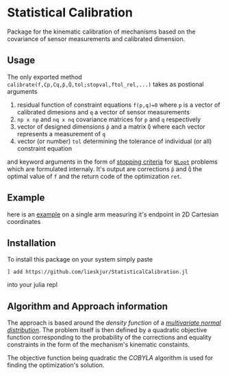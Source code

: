 # Statistical Calibration

Package for the kinematic calibration of mechanisms based on the covariance of sensor measurements and calibrated dimension.

## Usage

The only exported method `calibrate(f,Cp,Cq,p̄,Q̄,tol;stopval,ftol_rel,...)` takes as postional arguments

1. residual function of constraint equations `f(p,q)=0` where `p` is a vector of calibrated dimesions and `q` a vector of sensor measurements
2. `np x np` and `nq x nq` covariance matrices for `p` and `q` respectively
3. vector of designed dimensions `p̄` and a matrix `Q̄` where each vector represents a measurement of `q`
4. vector (or number) `tol` determining the tolerance of individual (or all) constraint equation

and keyword arguments in the form of [stopping criteria](https://github.com/JuliaOpt/NLopt.jl#stopping-criteria) for [`NLopt`](https://github.com/JuliaOpt/NLopt.jl) problems which are formulated internaly. It's output are corrections `p̂` and `Q̂` the optimal value of `f` and the return code of the optimization `ret`.

## Example
here is an [example](examples/Arm.jl) on a single arm measuring it's endpoint in 2D Cartesian coordinates

## Installation
To install this package on your system simply paste
```
] add https://github.com/lieskjur/StatisticalCalibration.jl
```
into your julia repl

## Algorithm and Approach information

The approach is based around the *density function* of a [*multivariate normal distribution*](https://en.wikipedia.org/wiki/Multivariate_normal_distribution). The problem itself is then defined by a quadratic objective function corresponding to the probability of the corrections and equality constraints in the form of the mechanism's kinematic constaints.

The objective function being quadratic the *COBYLA* algorithm is used for finding the optimization's solution.